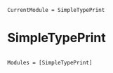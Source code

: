 ```@meta
CurrentModule = SimpleTypePrint
```

# SimpleTypePrint

```@index
```

```@autodocs
Modules = [SimpleTypePrint]
```
